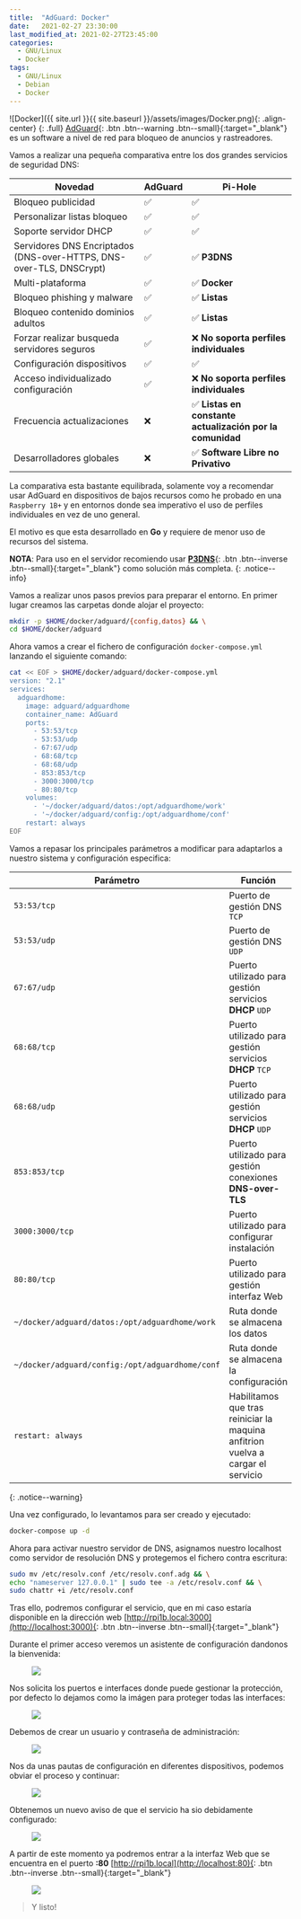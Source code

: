 ```yaml
---
title:  "AdGuard: Docker"
date:   2021-02-27 23:30:00
last_modified_at: 2021-02-27T23:45:00
categories:
  - GNU/Linux
  - Docker
tags:
  - GNU/Linux
  - Debian
  - Docker
---
```


![Docker]({{ site.url }}{{ site.baseurl }}/assets/images/Docker.png){: .align-center}
{: .full}
[AdGuard](https://adguard.com){: .btn .btn--warning .btn--small}{:target="_blank"} es un software a nivel de red para bloqueo de anuncios y rastreadores.

Vamos a realizar una pequeña comparativa entre los dos grandes servicios de seguridad DNS:

| Novedad                                                             | AdGuard | Pi-Hole |
|---------------------------------------------------------------------|---------|---------------------------------------------|
| Bloqueo publicidad                                                  |  ✅     | ✅ |
| Personalizar listas bloqueo                                         |  ✅     | ✅ |
| Soporte servidor DHCP                                               |  ✅     | ✅ |
| Servidores DNS Encriptados (DNS-over-HTTPS, DNS-over-TLS, DNSCrypt) |  ✅     | ✅ **P3DNS** |
| Multi-plataforma                                                    |  ✅     | ✅ **Docker** |
| Bloqueo phishing y malware                                          |  ✅     | ✅ **Listas** |
| Bloqueo contenido dominios adultos                                  |  ✅     | ✅ **Listas** |
| Forzar realizar busqueda servidores seguros                         |  ✅     | ❌ **No soporta perfiles individuales** |
| Configuración dispositivos                                          |  ✅     | ✅ |
| Acceso individualizado configuración                                |  ✅     | ❌ **No soporta perfiles individuales** |
| Frecuencia actualizaciones                                          |  ❌     | ✅ **Listas en constante actualización por la comunidad** |
| Desarrolladores globales                                            |  ❌     | ✅ **Software Libre no Privativo** |

La comparativa esta bastante equilibrada, solamente voy a recomendar usar AdGuard en dispositivos de bajos recursos como he probado en una `Raspberry 1B+` y en entornos donde sea imperativo el uso de perfiles individuales en vez de uno general. 

El motivo es que esta desarrollado en **Go** y requiere de menor uso de recursos del sistema.

**NOTA**: Para uso en el servidor recomiendo usar [**P3DNS**](https://lordpedal.github.io/gnu/linux/docker/debian-docker-ce/#docker-p3dns){: .btn .btn--inverse .btn--small}{:target="_blank"} como solución más completa.
{: .notice--info}

Vamos a realizar unos pasos previos para preparar el entorno. En primer lugar creamos las carpetas donde alojar el proyecto:

```bash
mkdir -p $HOME/docker/adguard/{config,datos} && \
cd $HOME/docker/adguard
```

Ahora vamos a crear el fichero de configuración `docker-compose.yml` lanzando el siguiente comando:

```bash
cat << EOF > $HOME/docker/adguard/docker-compose.yml
version: "2.1"
services:
  adguardhome:
    image: adguard/adguardhome
    container_name: AdGuard
    ports:
      - 53:53/tcp
      - 53:53/udp
      - 67:67/udp
      - 68:68/tcp
      - 68:68/udp
      - 853:853/tcp
      - 3000:3000/tcp
      - 80:80/tcp
    volumes:
      - '~/docker/adguard/datos:/opt/adguardhome/work'
      - '~/docker/adguard/config:/opt/adguardhome/conf'
    restart: always
EOF
```

Vamos a repasar los principales parámetros a modificar para adaptarlos a nuestro sistema y configuración especifica:

| Parámetro | Función |
| ------ | ------ |
| `53:53/tcp` | Puerto de gestión DNS `TCP` |
| `53:53/udp` | Puerto de gestión DNS `UDP` |
| `67:67/udp` | Puerto utilizado para gestión servicios **DHCP** `UDP` |
| `68:68/tcp` | Puerto utilizado para gestión servicios **DHCP** `TCP` |
| `68:68/udp` | Puerto utilizado para gestión servicios **DHCP** `UDP` |
| `853:853/tcp` | Puerto utilizado para gestión conexiones **DNS-over-TLS** |
| `3000:3000/tcp` | Puerto utilizado para configurar instalación |
| `80:80/tcp` | Puerto utilizado para gestión interfaz Web |
| `~/docker/adguard/datos:/opt/adguardhome/work` | Ruta donde se almacena los datos |
| `~/docker/adguard/config:/opt/adguardhome/conf` | Ruta donde se almacena la configuración |
| `restart: always` | Habilitamos que tras reiniciar la maquina anfitrion vuelva a cargar el servicio |
{: .notice--warning}

Una vez configurado, lo levantamos para ser creado y ejecutado:

```bash
docker-compose up -d
```

Ahora para activar nuestro servidor de DNS, asignamos nuestro localhost como servidor de resolución DNS y protegemos el fichero contra escritura:

```bash
sudo mv /etc/resolv.conf /etc/resolv.conf.adg && \
echo "nameserver 127.0.0.1" | sudo tee -a /etc/resolv.conf && \
sudo chattr +i /etc/resolv.conf
```

Tras ello, podremos configurar el servicio, que en mi caso estaría disponible en la dirección web [http://rpi1b.local:3000](http://localhost:3000){: .btn .btn--inverse .btn--small}{:target="_blank"}

Durante el primer acceso veremos un asistente de configuración dandonos la bienvenida:

<figure>
    <a href="/assets/images/posts/adguard1.jpg"><img src="/assets/images/posts/adguard1.jpg"></a>
</figure>

Nos solicita los puertos e interfaces donde puede gestionar la protección, por defecto lo dejamos como la imágen para proteger todas las interfaces:

<figure>
    <a href="/assets/images/posts/adguard2.jpg"><img src="/assets/images/posts/adguard2.jpg"></a>
</figure>

Debemos de crear un usuario y contraseña de administración:

<figure>
    <a href="/assets/images/posts/adguard3.jpg"><img src="/assets/images/posts/adguard3.jpg"></a>
</figure>

Nos da unas pautas de configuración en diferentes dispositivos, podemos obviar el proceso y continuar:

<figure>
    <a href="/assets/images/posts/adguard4.jpg"><img src="/assets/images/posts/adguard4.jpg"></a>
</figure>

Obtenemos un nuevo aviso de que el servicio ha sio debidamente configurado:

<figure>
    <a href="/assets/images/posts/adguard5.jpg"><img src="/assets/images/posts/adguard5.jpg"></a>
</figure>

A partir de este momento ya podremos entrar a la interfaz Web que se encuentra en el puerto **:80** [http://rpi1b.local](http://localhost:80){: .btn .btn--inverse .btn--small}{:target="_blank"}

<figure>
    <a href="/assets/images/posts/adguard6.jpg"><img src="/assets/images/posts/adguard6.jpg"></a>
</figure>

> Y listo!
